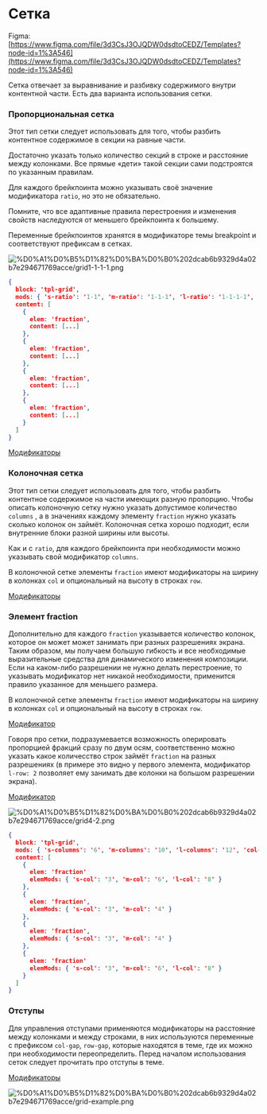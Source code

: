 # Сетка

Figma: [https://www.figma.com/file/3d3CsJ3OJQDW0dsdtoCEDZ/Templates?node-id=1%3A546](https://www.figma.com/file/3d3CsJ3OJQDW0dsdtoCEDZ/Templates?node-id=1%3A546)

Сетка отвечает за выравнивание и разбивку содержимого внутри контентной части. Есть два варианта использования сетки.

### Пропорциональная сетка

Этот тип сетки следует использовать для того, чтобы разбить контентное содержимое в секции на равные части.

Достаточно указать только количество секций в строке и расстояние между колонками. Все прямые «дети» такой секции сами подстроятся по указанным правилам.

Для каждого брейкпоинта можно указывать своё значение модификатора `ratio`, но это не обязательно.

Помните, что все адаптивные правила перестроения и изменения свойств наследуются от меньшего брейкпоинта к большему.

Переменные брейкпоинтов хранятся в модификаторе темы breakpoint и соответствуют префиксам в сетках.

![%D0%A1%D0%B5%D1%82%D0%BA%D0%B0%202dcab6b9329d4a02b7e294671769acce/grid1-1-1-1.png](grid1-1-1-1.png)

```json
{
  block: 'tpl-grid',
  mods: { 's-ratio': '1-1', 'm-ratio': '1-1-1', 'l-ratio': '1-1-1-1', 'col-gap': 'third', 'row-gap': 'third' }
  content: [
    {
      elem: 'fraction',
      content: [...]
    },
    {
      elem: 'fraction',
      content: [...]
    },
    {
      elem: 'fraction',
      content: [...]
    },
    {
      elem: 'fraction',
      content: [...]
    }
  ]
}
```

[Модификаторы](%D0%A1%D0%B5%D1%82%D0%BA%D0%B0%202dcab6b9329d4a02b7e294671769acce/%D0%9C%D0%BE%D0%B4%D0%B8%D1%84%D0%B8%D0%BA%D0%B0%D1%82%D0%BE%D1%80%D1%8B%20b99b13beb71842c0b3d307777168be62.csv)

### Колоночная сетка

Этот тип сетки следует использовать для того, чтобы разбить контентное содержимое на части имеющих разную пропорцию. Чтобы описать колоночную сетку нужно указать допустимое количество `columns` , а в значениях каждому элементу `fraction` нужно указать сколько колонок он займёт. Колоночная сетка хорошо подходит, если внутренние блоки разной ширины или высоты.

Как и с `ratio`, для каждого брейкпоинта при необходимости можно указывать свой модификатор `columns`.

В колоночной сетке элементы `fraction` имеют модификаторы на ширину в колонках `col` и опциональный на высоту в строках `row`.

[Модификаторы](%D0%A1%D0%B5%D1%82%D0%BA%D0%B0%202dcab6b9329d4a02b7e294671769acce/%D0%9C%D0%BE%D0%B4%D0%B8%D1%84%D0%B8%D0%BA%D0%B0%D1%82%D0%BE%D1%80%D1%8B%2062c7d7545d8a4e6091b07648880e1c69.csv)

### Элемент fraction

Дополнительно для каждого `fraction` указывается количество колонок, которое он может может занимать при разных разрешениях экрана. Таким образом, мы получаем большую гибкость и все необходимые выразительные средства для динамического изменения композиции. Если на каком-либо разрешении не нужно делать перестроение, то указывать модификатор нет никакой необходимости, применится правило указанное для меньшего размера.

В колоночной сетке элементы `fraction` имеют модификаторы на ширину в колонках `col` и опциональный на высоту в строках `row`. 

[Модификатор](%D0%A1%D0%B5%D1%82%D0%BA%D0%B0%202dcab6b9329d4a02b7e294671769acce/%D0%9C%D0%BE%D0%B4%D0%B8%D1%84%D0%B8%D0%BA%D0%B0%D1%82%D0%BE%D1%80%2068be394f4f5149aa82cecc230d54f452.csv)

Говоря про сетки, подразумевается возможность оперировать пропорцией фракций сразу по двум осям, соответственно можно указать какое количесство строк займёт `fraction` на разных разрешениях (в примере это видно у первого элемента, модификатор `l-row: 2` позволяет ему занимать две колонки на большом разрешении экрана).

[Модификатор](%D0%A1%D0%B5%D1%82%D0%BA%D0%B0%202dcab6b9329d4a02b7e294671769acce/%D0%9C%D0%BE%D0%B4%D0%B8%D1%84%D0%B8%D0%BA%D0%B0%D1%82%D0%BE%D1%80%2039c19905d3104190aee66ae9307ff7b7.csv)

![%D0%A1%D0%B5%D1%82%D0%BA%D0%B0%202dcab6b9329d4a02b7e294671769acce/grid4-2.png](grid4-2.png)

```json
{
  block: 'tpl-grid',
  mods: { 's-columns': '6', 'm-columns': '10', 'l-columns': '12', 'col-gap': 'third', 'row-gap': 'third' },
  content: [
    {
      elem: 'fraction'
      elemMods: { 's-col': '3', 'm-col': '6', 'l-col': '8' }
    },
    {
      elem: 'fraction',
      elemMods: { 's-col': '3', 'm-col': '4' }
    },
    {
      elem: 'fraction',
      elemMods: { 's-col': '3', 'm-col': '4' }
    },
    {
      elem: 'fraction'
      elemMods: { 's-col': '3', 'm-col': '6', 'l-col': '8' }
    }
  ]
}
```

### Отступы

Для управления отступами применяются модификаторы на расстояние между
колонками и между строками, в них используются переменные с префиксом `col-gap`, `row-gap`, которые находятся в теме, где их можно при необходимости
переопределить. Перед началом использования сеток следует прочитать
про отступы в теме.

[Модификаторы](%D0%A1%D0%B5%D1%82%D0%BA%D0%B0%202dcab6b9329d4a02b7e294671769acce/%D0%9C%D0%BE%D0%B4%D0%B8%D1%84%D0%B8%D0%BA%D0%B0%D1%82%D0%BE%D1%80%D1%8B%2055711808a8b545f5b69be91a2608052d.csv)

![%D0%A1%D0%B5%D1%82%D0%BA%D0%B0%202dcab6b9329d4a02b7e294671769acce/grid-example.png](grid-example.png)
